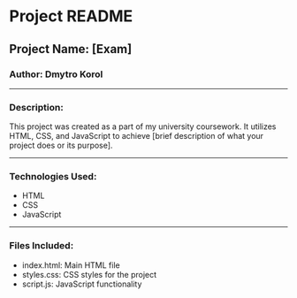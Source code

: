 # Project README

## Project Name: [Exam]

### Author: Dmytro Korol

---

### Description:
This project was created as a part of my university coursework. It utilizes HTML, CSS, and JavaScript to achieve [brief description of what your project does or its purpose].

---

### Technologies Used:
- HTML
- CSS
- JavaScript

---

### Files Included:
- index.html: Main HTML file
- styles.css: CSS styles for the project
- script.js: JavaScript functionality
